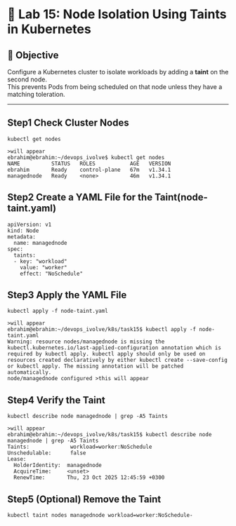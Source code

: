 # 🧪 Lab 15: Node Isolation Using Taints in Kubernetes

## 🎯 Objective
Configure a Kubernetes cluster to isolate workloads by adding a **taint** on the second node.  
This prevents Pods from being scheduled on that node unless they have a matching toleration.

---


## Step1 Check Cluster Nodes
```
kubectl get nodes

>will appear
ebrahim@ebrahim:~/devops_ivolve$ kubectl get nodes
NAME          STATUS   ROLES           AGE   VERSION
ebrahim       Ready    control-plane   67m   v1.34.1
managednode   Ready    <none>          46m   v1.34.1
```
## Step2 Create a YAML File for the Taint(node-taint.yaml)

```
apiVersion: v1
kind: Node
metadata:
  name: managednode
spec:
  taints:
  - key: "workload"
    value: "worker"
    effect: "NoSchedule"
```
## Step3 Apply the YAML File

```
kubectl apply -f node-taint.yaml

>will appear
ebrahim@ebrahim:~/devops_ivolve/k8s/task15$ kubectl apply -f node-taint.yaml
Warning: resource nodes/managednode is missing the kubectl.kubernetes.io/last-applied-configuration annotation which is required by kubectl apply. kubectl apply should only be used on resources created declaratively by either kubectl create --save-config or kubectl apply. The missing annotation will be patched automatically.
node/managednode configured >this will appear
```

## Step4 Verify the Taint
```
kubectl describe node managednode | grep -A5 Taints

>will appear
ebrahim@ebrahim:~/devops_ivolve/k8s/task15$ kubectl describe node managednode | grep -A5 Taints
Taints:             workload=worker:NoSchedule
Unschedulable:      false
Lease:
  HolderIdentity:  managednode
  AcquireTime:     <unset>
  RenewTime:       Thu, 23 Oct 2025 12:45:59 +0300
```

## Step5 (Optional) Remove the Taint
```
kubectl taint nodes managednode workload=worker:NoSchedule-
```


